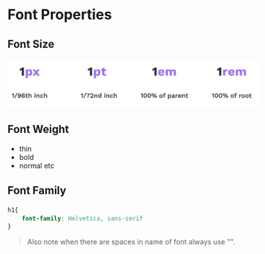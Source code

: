 # Font Properties

## Font Size

![explaining font size](./images/image.png)

## Font Weight

- thin
- bold
- normal etc

## Font Family

```css
h1{
    font-family: Helvetica, sans-serif
}
```
>Also note when there are spaces in name of font always use "".

# 